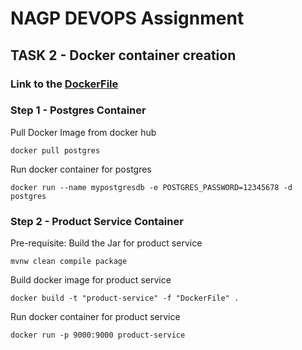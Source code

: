 # NAGP DEVOPS Assignment

## TASK 2 - Docker container creation

### Link to the [DockerFile](https://github.com/LeonDeSilva/nagp-devops-assignment/blob/docker/products-service/DockerFile)

### Step 1 - Postgres Container

Pull Docker Image from docker hub

`docker pull postgres`

Run docker container for postgres

`docker run --name mypostgresdb -e POSTGRES_PASSWORD=12345678 -d postgres`

### Step 2 - Product Service Container

Pre-requisite: Build the Jar for product service

`mvnw clean compile package`


Build docker image for product service

`docker build -t "product-service" -f "DockerFile" .`

Run docker container for product service

`docker run -p 9000:9000 product-service`


